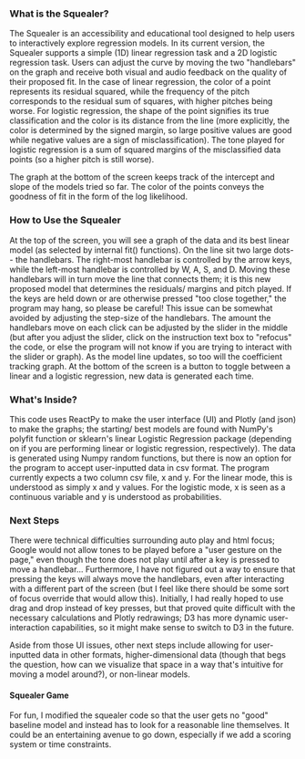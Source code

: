 ### What is the Squealer?
The Squealer is an accessibility and educational tool designed to help users to interactively explore regression models. In its current version, the Squealer supports a simple (1D) linear regression task and a 2D logistic regression task. Users can adjust the curve by moving the two "handlebars" on the graph and receive both visual and audio feedback on the quality of their proposed fit. In the case of linear regression,
the color of a point represents its residual squared, while the frequency of the pitch corresponds to the residual sum of squares, with higher pitches being worse. 
For logistic regression, the shape of the point signifies its true classification and the color
is its distance from the line (more explicitly, the color is determined by the signed margin, so large positive values 
are good while negative values are a sign of misclassification). The tone played for logistic regression is a sum of 
squared margins of the misclassified data points (so a higher pitch is still worse). 

The graph at the bottom of the screen keeps track of the intercept and slope of the models tried so far. The color of the
points conveys the goodness of fit in the form of the log likelihood.

### How to Use the Squealer
At the top of the screen, you will see a graph of the data and its best linear model (as selected by internal fit() functions). 
On the line sit two large dots-- the handlebars. The right-most handlebar is controlled by the arrow keys,
while the left-most handlebar is controlled by W, A, S, and D. Moving these handlebars will in turn move the line that
connects them; it is this new proposed model that determines the residuals/ margins and pitch played. If the keys are
held down or are otherwise pressed "too close together," the program may hang, so please be careful! This issue can be
somewhat avoided by adjusting the step-size of the handlebars. The amount the
handlebars move on each click can be adjusted by the slider in the middle (but after you adjust the slider, click on the
instruction text box to "refocus" the code, or else the program will not know if you are trying to interact with the 
slider or graph). As the model line updates, so too will the coefficient tracking graph. At the bottom of the screen is a button to toggle between a linear and a logistic regression, new data is generated each time.

### What's Inside?
This code uses ReactPy to make the user interface (UI) and Plotly (and json) to make the graphs; the starting/ best models 
are found with NumPy's polyfit function or sklearn's linear Logistic Regression package (depending on if you are 
performing linear or logistic regression, respectively). The data is generated using Numpy random functions, but there is now an option for the program to accept user-inputted data in csv format. The program currently expects a two 
column csv file, x and y. For the linear mode, this is understood as simply x and y values. For the 
logistic mode, x is seen as a continuous variable and y is understood as probabilities. 

### Next Steps
There were technical difficulties surrounding auto play and html focus; Google would not allow tones to be played 
before a "user gesture on the page," even though the tone does not play until after a key is pressed to move a 
handlebar... Furthermore, I have not figured out a way to ensure that pressing the keys will always move the handlebars,
even after interacting with a different part of the screen (but I feel like there should be some sort of focus override 
that would allow this). Initially, I had really hoped to use drag and drop instead of key presses, but that proved quite
difficult with the necessary calculations and Plotly redrawings; D3 has more dynamic user-interaction capabilities, so 
it might make sense to switch to D3 in the future. 

Aside from those UI issues, other next steps include allowing for user-inputted data in other formats, higher-dimensional data (though that
begs the question, how can we visualize that space in a way that's intuitive for moving a model around?), or non-linear models. 

#### Squealer Game
For fun, I modified the squealer code so that the user gets no "good" baseline model and
instead has to look for a reasonable line themselves. It could be an entertaining avenue to go down, especially if we add a scoring
system or time constraints.




